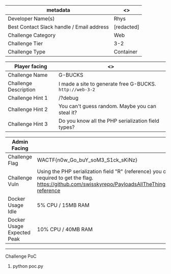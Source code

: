 | metadata                                  | <> |
|-------------------------------------------|----------------------------------------|
| Developer Name(s)                         | Rhys |
| Best Contact Slack handle / Email address | [redacted] |
| Challenge Category                        | Web |
| Challenge Tier                            | 3-2 |
| Challenge Type                            | Container |

| Player facing         | <>|
|-------------------------------------------|-------------------------------------------------------|
| Challenge Name        | G-BUCKS |
| Challenge Description | I made a site to generate free G-BUCKS.  `http://web-3-2` |
| Challenge Hint 1      | /?debug |
| Challenge Hint 2      | You can't guess random. Maybe you can steal it? |
| Challenge Hint 3      | Do you know all the PHP serialization field types? |

| Admin Facing               | <> |
|----------------------------|---------------------------------------------------------------------|
| Challenge Flag             | WACTF{n0w_Go_buY_soM3_S1ck_sKiNz} |
| Challenge Vuln             | Using the PHP serialization field "R" (reference) you can reference another field, in this case the random code required to get the flag. https://github.com/swisskyrepo/PayloadsAllTheThings/blob/master/Insecure%20Deserialization/PHP.md#object-reference |
| Docker Usage Idle          | 5% CPU / 15MB RAM |
| Docker Usage Expected Peak | 10% CPU / 40MB RAM |
---

Challenge PoC

1. python poc.py